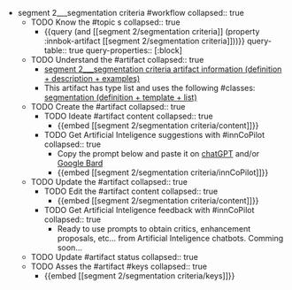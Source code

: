 
- segment 2___segmentation criteria #workflow
   collapsed:: true
  - TODO Know the #topic s
    collapsed:: true
    - {{query (and [[segment 2/segmentation criteria]] (property :innbok-artifact [[segment 2/segmentation criteria]]))}}
      query-table:: true
      query-properties:: [:block]
  - TODO Understand the #artifact
    collapsed:: true
    - [segment 2___segmentation criteria artifact information (definition + description + examples)](https://go.innbok.com/#/page/innBoK%2Fsegment-%28id%29%2Fsegmentation-criteria%2Finfo)
    - This artifact has type list and uses the following #classes: [segmentation (definition + template + list)](https://go.innbok.com/#/page/innBoK%2Fclass%2Fsegmentation)
  - TODO Create the #artifact
     collapsed:: true
    - TODO Ideate #artifact content
      collapsed:: true
      - {{embed [[segment 2/segmentation criteria/content]]}}
    - TODO Get Artificial Inteligence suggestions with #innCoPilot
      collapsed:: true
      - Copy the prompt below and paste it on [chatGPT](https://chat.openai.com) and/or [Google Bard](https://bard.google.com/chat)
      - {{embed [[segment 2/segmentation criteria/innCoPilot]]}}
  - TODO Update the #artifact
    collapsed:: true
    - TODO Edit the #artifact content
     collapsed:: true
      - {{embed [[segment 2/segmentation criteria/content]]}}
    - TODO Get Artificial Inteligence feedback with #innCoPilot
      collapsed:: true
      - Ready to use prompts to obtain critics, enhancement proposals, etc... from Artificial Inteligence chatbots. Comming soon...
  - TODO Update #artifact status
    collapsed:: true
  - TODO Asses the #artifact #keys
    collapsed:: true
    - {{embed [[segment 2/segmentation criteria/keys]]}}



